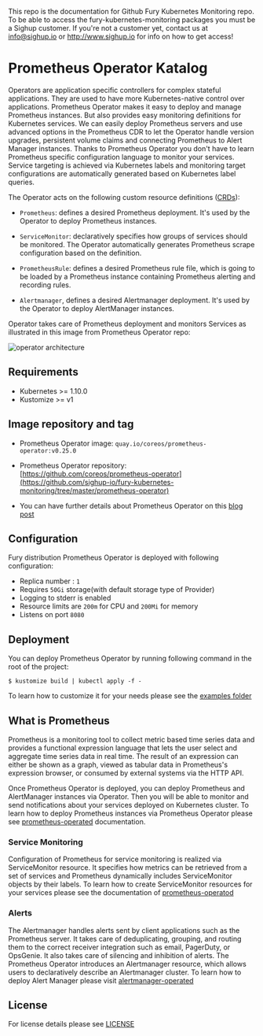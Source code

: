 This repo is the documentation for Github Fury Kubernetes Monitoring repo. To be able to access the  fury-kubernetes-monitoring packages you must be a Sighup customer. If you're not a customer yet, contact us at info@sighup.io or http://www.sighup.io for info on how to get access!

# Prometheus Operator Katalog

Operators are application specific controllers for complex stateful applications. They are used to have more Kubernetes-native control over applications. Prometheus Operator makes it easy to deploy and manage Prometheus instances. But also provides easy monitoring definitions for Kubernetes services. We can easily deploy Prometheus servers and use advanced options in the Prometheus CDR to let the Operator handle version upgrades, persistent volume claims and connecting Prometheus to Alert Manager instances. Thanks to Prometheus Operator you don't have to learn Prometheus specific configuration language to monitor your services. Service targeting is achieved via Kubernetes labels and monitoring target configurations are automatically generated based on Kubernetes label queries. 

The Operator acts on the following custom resource definitions ([CRDs](link)):

- `Prometheus`: defines a desired Prometheus deployment. It's used by the Operator to deploy Prometheus instances.

- `ServiceMonitor`: declaratively specifies how groups of services should be monitored. The Operator automatically generates Prometheus scrape configuration based on the definition.

- `PrometheusRule`: defines a desired Prometheus rule file, which is going to be loaded by a Prometheus instance containing Prometheus alerting and recording rules.

- `Alertmanager`, defines a desired Alertmanager deployment. It's used by the Operator to deploy AlertManager instances.

Operator takes care of Prometheus deployment and monitors Services as illustrated in this image from Prometheus Operator repo:

![operator architecture](https://coreos.com/sites/default/files/inline-images/p1.png)


## Requirements

- Kubernetes >= 1.10.0
- Kustomize >= v1


## Image repository and tag

* Prometheus Operator image: `quay.io/coreos/prometheus-operator:v0.25.0`

* Prometheus Operator repository: [https://github.com/coreos/prometheus-operator](https://github.com/sighup-io/fury-kubernetes-monitoring/tree/master/prometheus-operator)

* You can have further details about Prometheus Operator on this [blog post](https://coreos.com/blog/the-prometheus-operator.html)


## Configuration

Fury distribution Prometheus Operator is deployed with following configuration:
- Replica number : `1` 
- Requires `50Gi` storage(with default storage type of Provider)
- Logging to stderr is enabled
- Resource limits are `200m` for CPU and `200Mi` for memory
- Listens on port `8080` 


## Deployment

You can deploy Prometheus Operator by running following command in the root of the project:

`$ kustomize build | kubectl apply -f -`

To learn how to customize it for your needs please see the [examples folder](https://github.com/sighup-io/fury-kubernetes-monitoring/tree/master/examples)


## What is Prometheus

Prometheus is a monitoring tool to collect metric based time series data and provides a functional expression language that lets the user select and aggregate time series data in real time. 
The result of an expression can either be shown as a graph, viewed as tabular data in Prometheus's expression browser, or consumed by external systems via the HTTP API.

Once Prometheus Operator is deployed, you can deploy Prometheus and AlertManager instances via Operator. Then you will be able to monitor and send notifications about your services deployed on Kubernetes cluster. To learn how to deploy Prometheus instances via Prometheus Operator please see [prometheus-operated](https://github.com/sighup-io/fury-kubernetes-monitoring/tree/master/prometheus-operated) documentation.


### Service Monitoring

Configuration of Prometheus for service monitoring is realized via ServiceMonitor resource. It specifies how metrics can be retrieved from a set of services and Prometheus dynamically includes ServiceMonitor objects by their labels. To learn how to create ServiceMonitor resources for your services please see the documentation of [prometheus-operatod](https://github.com/sighup-io/fury-kubernetes-monitoring/tree/master/prometheus-operated)


### Alerts

The Alertmanager handles alerts sent by client applications such as the Prometheus server. It takes care of deduplicating, grouping, and routing them to the correct receiver integration such as email, PagerDuty, or OpsGenie. It also takes care of silencing and inhibition of alerts. The Prometheus Operator introduces an Alertmanager resource, which allows users to declaratively describe an Alertmanager cluster. To learn how to deploy Alert Manager please visit [alertmanager-operated](https://github.com/sighup-io/fury-kubernetes-monitoring/tree/master/alertmanager-operated)


## License

For license details please see [LICENSE](license_link) 
